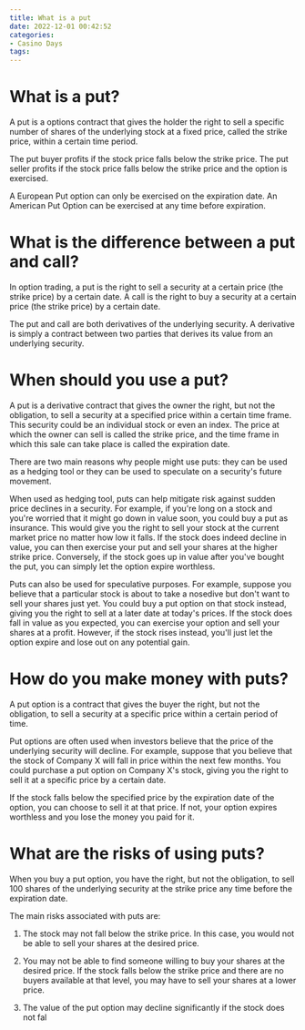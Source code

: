 ```yaml
---
title: What is a put
date: 2022-12-01 00:42:52
categories:
- Casino Days
tags:
---
```



#  What is a put?

A put is a options contract that gives the holder the right to sell a specific number of shares of the underlying stock at a fixed price, called the strike price, within a certain time period.

The put buyer profits if the stock price falls below the strike price. The put seller profits if the stock price falls below the strike price and the option is exercised.

A European Put option can only be exercised on the expiration date. An American Put Option can be exercised at any time before expiration.

#  What is the difference between a put and call?

In option trading, a put is the right to sell a security at a certain price (the strike price) by a certain date. A call is the right to buy a security at a certain price (the strike price) by a certain date.

The put and call are both derivatives of the underlying security. A derivative is simply a contract between two parties that derives its value from an underlying security.

#  When should you use a put?

A put is a derivative contract that gives the owner the right, but not the obligation, to sell a security at a specified price within a certain time frame. This security could be an individual stock or even an index. The price at which the owner can sell is called the strike price, and the time frame in which this sale can take place is called the expiration date.

There are two main reasons why people might use puts: they can be used as a hedging tool or they can be used to speculate on a security's future movement.

When used as hedging tool, puts can help mitigate risk against sudden price declines in a security. For example, if you're long on a stock and you're worried that it might go down in value soon, you could buy a put as insurance. This would give you the right to sell your stock at the current market price no matter how low it falls. If the stock does indeed decline in value, you can then exercise your put and sell your shares at the higher strike price. Conversely, if the stock goes up in value after you've bought the put, you can simply let the option expire worthless.

Puts can also be used for speculative purposes. For example, suppose you believe that a particular stock is about to take a nosedive but don't want to sell your shares just yet. You could buy a put option on that stock instead, giving you the right to sell at a later date at today's prices. If the stock does fall in value as you expected, you can exercise your option and sell your shares at a profit. However, if the stock rises instead, you'll just let the option expire and lose out on any potential gain.

#  How do you make money with puts?

A put option is a contract that gives the buyer the right, but not the obligation, to sell a security at a specific price within a certain period of time.

Put options are often used when investors believe that the price of the underlying security will decline. For example, suppose that you believe that the stock of Company X will fall in price within the next few months. You could purchase a put option on Company X's stock, giving you the right to sell it at a specific price by a certain date.

If the stock falls below the specified price by the expiration date of the option, you can choose to sell it at that price. If not, your option expires worthless and you lose the money you paid for it.

# What are the risks of using puts?

When you buy a put option, you have the right, but not the obligation, to sell 100 shares of the underlying security at the strike price any time before the expiration date.

The main risks associated with puts are:

1) The stock may not fall below the strike price. In this case, you would not be able to sell your shares at the desired price.

2) You may not be able to find someone willing to buy your shares at the desired price. If the stock falls below the strike price and there are no buyers available at that level, you may have to sell your shares at a lower price.

3) The value of the put option may decline significantly if the stock does not fal